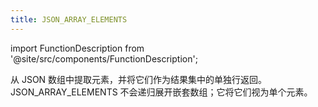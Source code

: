 ```yaml
---
title: JSON_ARRAY_ELEMENTS
---
```

import FunctionDescription from '@site/src/components/FunctionDescription';

<FunctionDescription description="引入或更新: v1.2.152"/>

从 JSON 数组中提取元素，并将它们作为结果集中的单独行返回。JSON_ARRAY_ELEMENTS 不会递归展开嵌套数组；它将它们视为单个元素。


